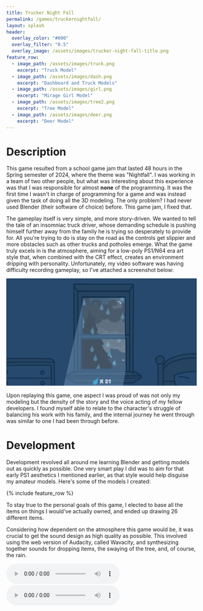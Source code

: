 ```yaml
---
title: Trucker Night Fall
permalink: /games/truckernightfall/
layout: splash
header:
  overlay_color: "#000"
  overlay_filter: "0.5"
  overlay_image: /assets/images/trucker-night-fall-title.png
feature_row:
  - image_path: /assets/images/truck.png
    excerpt: "Truck Model"
  - image_path: /assets/images/dash.png
    excerpt: "Dashboard and Truck Models"
  - image_path: /assets/images/girl.png
    excerpt: "Mirage Girl Model"
  - image_path: /assets/images/tree2.png
    excerpt: "Tree Model"
  - image_path: /assets/images/deer.png
    excerpt: "Deer Model"
---
```


# Description
This game resulted from a school game jam that lasted 48 hours in the Spring semester of 2024, where the theme was "Nightfall". I was working in a team of two other people, but what was interesting about this experience was that I was responsible for almost **none** of the programming. It was the first time I wasn't in charge of programming for a game and was instead given the task of doing all the 3D modeling. The only problem? I had never used Blender (their software of choice) before. This game jam, I fixed that.

The gameplay itself is very simple, and more story-driven. We wanted to tell the tale of an insomniac truck driver, whose demanding schedule is pushing himself further away from the family he is trying so desperately to provide for. All you're trying to do is stay on the road as the controls get slippier and more obstacles such as other trucks and potholes emerge. What the game truly excels in is the atmosphere, aiming for a low-poly PS1/N64 era art style that, when combined with the CRT effect, creates an environment dripping with personality. Unfortunately, my video software was having difficulty recording gameplay, so I've attached a screenshot below:

![Alt text](/assets/images/rainfall_background.PNG)

Upon replaying this game, one aspect I was proud of was not only my modeling but the density of the story and the voice acting of my fellow developers. I found myself able to relate to the character's struggle of balancing his work with his family, and the internal journey he went through was similar to one I had been through before.

# Development
Development revolved all around me learning Blender and getting models out as quickly as possible. One very smart play I did was to aim for that early PS1 aesthetics I mentioned earlier, as that style would help disguise my amateur models. Here's some of the models I created:

{% include feature_row %}

To stay true to the personal goals of this game, I elected to base all the items on things I would've actually owned, and ended up drawing 26 different items.

Considering how dependent on the atmosphere this game would be, it was crucial to get the sound design as high quality as possible. This involved using the web version of Audacity, called Wavacity, and synthesizing together sounds for dropping items, the swaying of the tree, and, of course, the rain.

<audio controls>
  <source src="/assets/audio/rock_drop.wav" type="audio/wav">
</audio>
<audio controls>
  <source src="/assets/audio/drop_touch.wav" type="audio/wav">
</audio>
